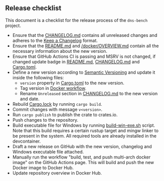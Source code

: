 ## Release checklist

This document is a checklist for the release process of the `dns-bench` project.

- Ensure that the [CHANGELOG.md](./CHANGELOG.md) contains all unreleased changes and adheres to the [Keep a Changelog](https://keepachangelog.com/en/1.1.0/) format.
- Ensure that the [README.md](./README.md) and [/docker/OVERVIEW.md](./docker/OVERVIEW.md) contain all the necessary information about the new version.
- Ensure that GitHub Actions CI is passing and MSRV is not changed, if changed update badge in [README.md](./README.md), [CHANGELOG.md](./CHANGELOG.md) and [Cargo.toml](./Cargo.toml).
- Define a new version according to [Semantic Versioning](https://semver.org/spec/v2.0.0.html) and update it inside the following files:
  - `version` property in [Cargo.toml](./Cargo.toml) to the new version.
  - Tag version in [Docker workflow](./.github/workflows/docker.yml).
  - Rename `Unreleased` section in [CHANGELOG.md](./CHANGELOG.md) to the new version and date.
- Rebuild [Cargo.lock](./Cargo.lock) by running `cargo build`.
- Commit changes with message `v<version>`.
- Run `cargo publish` to publish the crate to crates.io.
- Push changes to the repository.
- Build executable file for Windows by running [build-win-exe.sh](./build-win-exe.sh) script. Note that this build requires a certain rustup target and mingw linker to be present in the system. All required tools are already installed in the devcontainer.
- Draft a new release on GitHub with the new version, changelog and Windows executable file attached.
- Manually run the workflow "build, test, and push multi-arch docker image" on the GitHub Actions page. This will build and push the new Docker image to Docker Hub.
- Update repository overview in Docker Hub.
